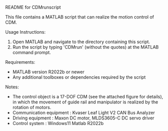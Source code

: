 README for CDMrunscript
 
This file contains a MATLAB script that can realize the motion control of CDM.
 
Usage Instructions:
1. Open MATLAB and navigate to the directory containing this script.
2. Run the script by typing 'CDMrun' (without the quotes) at the MATLAB command prompt.
 
Requirements:
- MATLAB version R2022b or newer
- Any additional toolboxes or dependencies required by the script
 
Notes:
- The control object is a 17-DOF CDM (see the attached figure for details), in which the movement of guide rail and manipulator is realized by the rotation of motors. 
- Communication equipment : Kvaser Leaf Light V2 CAN Bus Analyzer 
- Driving equipment : Maxon DC motor, MLDS3605-C DC servo driver 
- Control system : Windows11 Matlab R2022b
 
